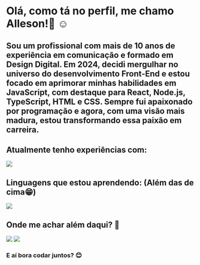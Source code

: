 # Olá, como tá no perfil, me chamo Alleson!👋 ☺️

## Sou um profissional com mais de 10 anos de experiência em comunicação e formado em Design Digital. Em 2024, decidi mergulhar no universo do desenvolvimento Front-End e estou focado em aprimorar minhas habilidades em JavaScript, com destaque para React, Node.js, TypeScript, HTML e CSS. Sempre fui apaixonado por programação e agora, com uma visão mais madura, estou transformando essa paixão em carreira.

## Atualmente tenho experiências com:
![](https://skillicons.dev/icons?i=html,css,javascript)

## Linguagens que estou aprendendo: (Além das de cima😁)
![](https://skillicons.dev/icons?i=nodejs,)

## Onde me achar além daqui? :mag_right:
[![](https://skillicons.dev/icons?i=instagram)](instagram.com/allesonsales)  [![](https://skillicons.dev/icons?i=linkedin)](linkedin.com/allesonsales)

### E aí bora codar juntos? 😊
